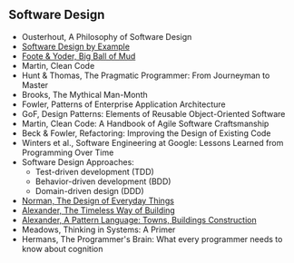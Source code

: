 ## Software Design

- Ousterhout, A Philosophy of Software Design
- [Software Design by Example](https://third-bit.com/sdxpy/)
- [Foote & Yoder, Big Ball of Mud](http://www.laputan.org/mud/)
- Martin, Clean Code
- Hunt & Thomas, The Pragmatic Programmer: From Journeyman to Master
- Brooks, The Mythical Man-Month
- Fowler, Patterns of Enterprise Application Architecture
- GoF, Design Patterns: Elements of Reusable Object-Oriented Software
- Martin, Clean Code: A Handbook of Agile Software Craftsmanship
- Beck & Fowler, Refactoring: Improving the Design of Existing Code
- Winters et al., Software Engineering at Google: Lessons Learned from Programming Over Time
- Software Design Approaches:
  - Test-driven development (TDD)
  - Behavior-driven development (BDD)
  - Domain-driven design (DDD)
- [Norman, The Design of Everyday Things](https://en.wikipedia.org/wiki/The_Design_of_Everyday_Things)
- [Alexander, The Timeless Way of Building](https://en.wikipedia.org/wiki/The_Timeless_Way_of_Building) 
- [Alexander, A Pattern Language: Towns, Buildings Construction](https://en.wikipedia.org/wiki/A_Pattern_Language)
- Meadows, Thinking in Systems: A Primer
- Hermans, The Programmer's Brain: What every programmer needs to know about cognition
